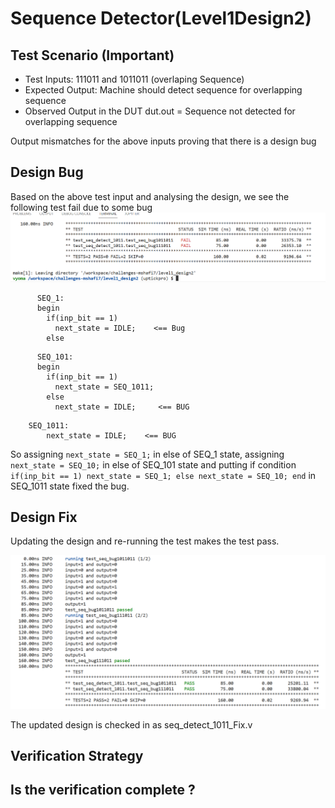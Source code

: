 # Sequence Detector(Level1Design2)

## Test Scenario **(Important)**
- Test Inputs: 111011 and 1011011 (overlaping Sequence)
- Expected Output: Machine should detect sequence for overlapping sequence
- Observed Output in the DUT dut.out = Sequence not detected for overlapping sequence 

Output mismatches for the above inputs proving that there is a design bug

## Design Bug
Based on the above test input and analysing the design, we see the following test fail due to some bug
![](https://github.com/vyomasystems-lab/challenges-mshafi7/blob/master/Images/Seq_Fail.png)
```
      SEQ_1:
      begin
        if(inp_bit == 1)
          next_state = IDLE;    <== Bug
        else
```
```
      SEQ_101:
      begin
        if(inp_bit == 1)
          next_state = SEQ_1011;
        else
          next_state = IDLE;     <== BUG
```
```
    SEQ_1011:
        next_state = IDLE;    <== BUG
```

So assigning ``next_state = SEQ_1;`` in else of SEQ_1 state, assigning ``next_state = SEQ_10;`` in else of SEQ_101 state and putting if condition ``if(inp_bit == 1)
        next_state = SEQ_1;
      else
        next_state = SEQ_10;
      end`` in SEQ_1011 state fixed the bug.

## Design Fix
Updating the design and re-running the test makes the test pass.

![](https://github.com/vyomasystems-lab/challenges-mshafi7/blob/master/Images/Seq_Pass.png)

The updated design is checked in as seq_detect_1011_Fix.v

## Verification Strategy

## Is the verification complete ?
